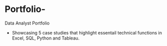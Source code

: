 # Portfolio-
Data Analyst Portfolio
- Showcasing 5 case studies that highlight essentail technical functions in Excel, SQL, Python and Tableau. 
